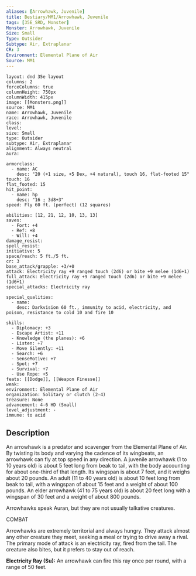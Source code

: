 ```yaml
---
aliases: [Arrowhawk, Juvenile]
title: Bestiary/MM1/Arrowhawk, Juvenile
tags: [35E_SRD, Monster]
Monster: Arrowhawk, Juvenile
Size: Small
Type: Outsider
Subtype: Air, Extraplanar
CR: 3
Environnent: Elemental Plane of Air
Source: MM1
---
```


```statblock
layout: dnd 35e layout
columns: 2
forceColumns: true
columnHeight: 750px
columnWidth: 415px
image: [[Monsters.png]]
source: MM1
name: Arrowhawk, Juvenile
race: Arrowhawk, Juvenile
class: 
level: 
size: Small
type: Outsider
subtype: Air, Extraplanar
alignment: Always neutral
aura: 

armorclass:
  - name: AC
    desc: "20 (+1 size, +5 Dex, +4 natural), touch 16, flat-footed 15"
touch: 16
flat_footed: 15
hit_point:
  - name: hp
    desc: "16 ; 3d8+3"
speed: Fly 60 ft. (perfect) (12 squares)

abilities: [12, 21, 12, 10, 13, 13]
saves:
  - Fort: +4
  - Ref: +8
  - Will: +4
damage_resist: 
spell_resist: 
initiative: 5
space/reach: 5 ft./5 ft.
cr: 3
base_attack/grapple: +3/+0
attack: Electricity ray +9 ranged touch (2d6) or bite +9 melee (1d6+1)
full_attack: Electricity ray +9 ranged touch (2d6) or bite +9 melee (1d6+1)
special_attacks: Electricity ray

special_qualities:
  - name: 
    desc: Darkvision 60 ft., immunity to acid, electricity, and poison, resistance to cold 10 and fire 10

skills:
  - Diplomacy: +3
  - Escape Artist: +11
  - Knowledge (the planes): +6
  - Listen: +7
  - Move Silently: +11
  - Search: +6
  - SenseMotive: +7
  - Spot: +7
  - Survival: +7
  - Use Rope: +5
feats: [[Dodge]], [[Weapon Finesse]]
weak: 
environment: Elemental Plane of Air
organization: Solitary or clutch (2-4)
treasure: None
advancement: 4-6 HD (Small)
level_adjustment: -
immune: to acid
```

## Description

<p>An arrowhawk is a predator and scavenger from the Elemental Plane of Air. By twisting its body and varying the cadence of its wingbeats, an arrowhawk can fly at top speed in any direction. A juvenile arrowhawk (1 to 10 years old) is about 5 feet long from beak to tail, with the body accounting for about one-third of that length. Its wingspan is about 7 feet, and it weighs about 20 pounds. An adult (11 to 40 years old) is about 10 feet long from beak to tail, with a wingspan of about 15 feet and a weight of about 100 pounds. An elder arrowhawk (41 to 75 years old) is about 20 feet long with a wingspan of 30 feet and a weight of about 800 pounds.</p>
<p>Arrowhawks speak Auran, but they are not usually talkative creatures.</p>
<p>COMBAT</p>
<p>Arrowhawks are extremely territorial and always hungry. They attack almost any other creature they meet, seeking a meal or trying to drive away a rival. The primary mode of attack is an electricity ray, fired from the tail. The creature also bites, but it prefers to stay out of reach.</p>
<p>
            <b>Electricity Ray (Su):</b> An arrowhawk can fire this ray once per round, with a range of 50 feet.</p>